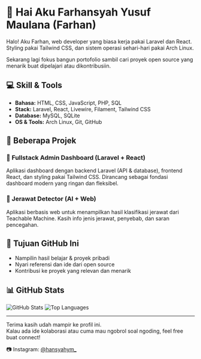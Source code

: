 # 👋 Hai Aku Farhansyah Yusuf Maulana (Farhan)

Halo! Aku Farhan, web developer yang biasa kerja pakai Laravel dan React.  
Styling pakai Tailwind CSS, dan sistem operasi sehari-hari pakai Arch Linux.

Sekarang lagi fokus bangun portofolio sambil cari proyek open source yang menarik buat dipelajari atau dikontribusiin.

## 💻 Skill & Tools

- **Bahasa:** HTML, CSS, JavaScript, PHP, SQL  
- **Stack:** Laravel, React, Livewire, Filament, Tailwind CSS  
- **Database:** MySQL, SQLite  
- **OS & Tools:** Arch Linux, Git, GitHub

## 🚀 Beberapa Projek

### 🔧 Fullstack Admin Dashboard (Laravel + React)
Aplikasi dashboard dengan backend Laravel (API & database), frontend React, dan styling pakai Tailwind CSS. Dirancang sebagai fondasi dashboard modern yang ringan dan fleksibel.

### 🧴 Jerawat Detector (AI + Web)
Aplikasi berbasis web untuk menampilkan hasil klasifikasi jerawat dari Teachable Machine. Kasih info jenis jerawat, penyebab, dan saran pencegahan.

## 🎯 Tujuan GitHub Ini

- Nampilin hasil belajar & proyek pribadi  
- Nyari referensi dan ide dari open source  
- Kontribusi ke proyek yang relevan dan menarik

## 📊 GitHub Stats

<p>
  <img src="https://github-readme-stats.vercel.app/api?username=zaragoza1303&show_icons=true&theme=default" alt="GitHub Stats" />
  <img src="https://github-readme-stats.vercel.app/api/top-langs/?username=zaragoza1303&layout=compact&theme=default" alt="Top Languages" />
</p>

<!-- Ganti 'your-username' dengan username GitHub kamu -->

---

Terima kasih udah mampir ke profil ini.  
Kalau ada ide kolaborasi atau cuma mau ngobrol soal ngoding, feel free buat connect!

📷 Instagram: [@hansyahym_](https://instagram.com/hansyahym_)
